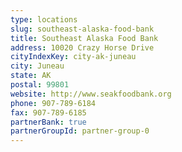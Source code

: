 ```yaml
---
type: locations
slug: southeast-alaska-food-bank
title: Southeast Alaska Food Bank
address: 10020 Crazy Horse Drive
cityIndexKey: city-ak-juneau
city: Juneau
state: AK
postal: 99801
website: http://www.seakfoodbank.org
phone: 907-789-6184
fax: 907-789-6185
partnerBank: true
partnerGroupId: partner-group-0
---
```

